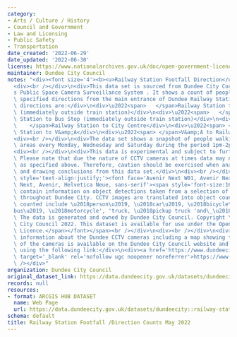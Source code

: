 ```yaml
---
category:
- Arts / Culture / History
- Council and Government
- Law and Licensing
- Public Safety
- Transportation
date_created: '2022-06-29'
date_updated: '2022-06-30'
license: https://www.nationalarchives.gov.uk/doc/open-government-licence/version/3/
maintainer: Dundee City Council
notes: "<div><font size='4'><b><u>Railway Station Footfall Direction</u></b></font></div>\n\
  <div><br /></div>\n<div>This data set is sourced from Dundee City Council\u2019\
  s Public Space Camera Surveillance System . It shows a count of people walking in\
  \ specified directions from the main entrance of Dundee Railway Station. The specified\
  \ directions are:</div>\n<div>\u2022<span>   </span>Railway Station to Taxi Area\
  \ (immediately outside train station)</div>\n<div>\u2022<span>   </span>Railway\
  \ Station to Bus Stop (immediately outside train station)</div>\n<div>\u2022<span>\
  \    </span>Railway Station to City Centre</div>\n<div>\u2022<span> </span>Railway\
  \ Station to V&amp;A</div>\n<div>\u2022<span> </span>V&amp;A to Railway Station</div>\n\
  <div><br /></div>\n<div>The data set shows a snapshot of people walking within these\
  \ areas every Monday, Wednesday and Saturday during the period 1pm-2pm.</div>\n\
  <div><br /></div>\n<div>This data is experimental and subject to further refinement.\
  \ Please note that due the nature of CCTV cameras at times data may not be collected\
  \ as specified above. Therefore, caution should be exercised when analysing data\
  \ and drawing conclusions from this data set.</div>\n<div><br /></div>\n<div><span\
  \ style='text-align:justify;'><font face='Avenir Next W01, Avenir Next W00, Avenir\
  \ Next, Avenir, Helvetica Neue, sans-serif'><span style='font-size:16px;'>CCTV datasets\
  \ contain information on object detections taken from a selection of the CCTV cameras\
  \ throughout Dundee City. CCTV images are translated into object counts, objects\
  \ counted include \u2018person\u2019, \u2018car\u2019, \u2018bicycle\u2019, \u2018\
  bus\u2019, \u2018motorcycle', 'truck, \u2018pickup truck 'and\_\u2018van\u2019.\
  \ The data is generated and owned by Dundee City Council. Copyright \xA9 Dundee\
  \ City Council 2022. This dataset is available for use under the Open Government\
  \ Licence.</span></font></span><br /></div>\n<div><br /></div>\n<div>Background\
  \ information about the Dundee CCTV cameras including a map showing the location\
  \ of the cameras is available on the Dundee City Council website and can be accessed\
  \ using the following link:</div>\n<div><a href='https://www.dundeecity.gov.uk/service-area/city-development/sustainable-transport-and-roads/dundees-public-space-camera-surveillance-system'\
  \ target='_blank' rel='nofollow ugc noopener noreferrer'>https://www.dundeecity.gov.uk/service-area/city-development/sustainable-transport-and-roads/dundees-public-space-camera-surveillance-system</a><br\
  \ /></div>"
organization: Dundee City Council
original_dataset_link: https://data.dundeecity.gov.uk/datasets/dundeecity::railway-station-footfall-direction-counts-may-2022
records: null
resources:
- format: ARCGIS HUB DATASET
  name: Web Page
  url: https://data.dundeecity.gov.uk/datasets/dundeecity::railway-station-footfall-direction-counts-may-2022
schema: default
title: Railway Station Footfall /Direction Counts May 2022
---
```

